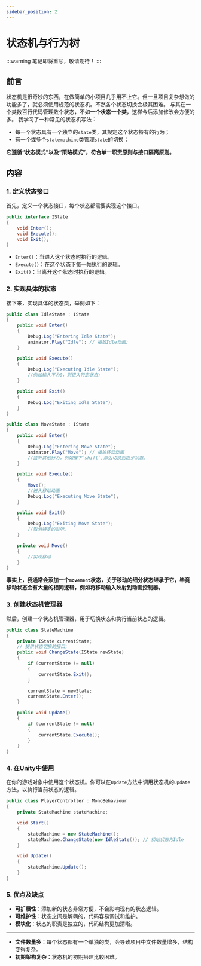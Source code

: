 ```yaml
---
sidebar_position: 2
---
```

# 状态机与行为树

:::warning
笔记即将重写，敬请期待！
:::


## 前言
状态机是很奇妙的东西，在做简单的小项目几乎用不上它。但一旦项目复杂想做的功能多了，就必须使用规范的状态机。不然各个状态切换会极其困难。
与其在一个类数百行代码管理数个状态，不如**一个状态一个类**，这样今后添加修改会方便的多。
我学习了一种常见的状态机写法：
- 每一个状态具有一个独立的`state`类，其规定这个状态特有的行为；
- 有一个或多个`statemachine`类管理`state`的切换；  

**它遵循“状态模式”以及“策略模式”，符合单一职责原则与接口隔离原则。**
## 内容

### 1. 定义状态接口
首先，定义一个状态接口，每个状态都需要实现这个接口。

```csharp
public interface IState
{
    void Enter();
    void Execute();
    void Exit();
}
```
- `Enter()`：当进入这个状态时执行的逻辑。
- `Execute()`：在这个状态下每一帧执行的逻辑。
- `Exit()`：当离开这个状态时执行的逻辑。
### 2. 实现具体的状态
接下来，实现具体的状态类，举例如下：

```csharp
public class IdleState : IState
{
    public void Enter()
    {
        Debug.Log("Entering Idle State"); 
        animator.Play("Idle"); // 播放Idle动画;
    }

    public void Execute()
    {
        Debug.Log("Executing Idle State");
        //例如输入不为0，则进入特定状态;
    }

    public void Exit()
    {
        Debug.Log("Exiting Idle State");
    }
}

public class MoveState : IState
{
    public void Enter()
    {
        Debug.Log("Entering Move State");
        animator.Play("Move"); // 播放移动动画
        //监听其他行为，例如按下`shift`,那么切换到跑步状态。
    }

    public void Execute()
    {
	    Move();
	    //进入移动动画
        Debug.Log("Executing Move State");
    }

    public void Exit()
    {
        Debug.Log("Exiting Move State");
        //取消特定的监听。
    }

	private void Move()
	{
		//实现移动
	}
}
```

**事实上，我通常会添加一个`movement`状态，关于移动的细分状态继承于它，毕竟移动状态会有大量的相同逻辑，例如将移动输入映射到动画控制器。**
### 3. 创建状态机管理器
然后，创建一个状态机管理器，用于切换状态和执行当前状态的逻辑。

```csharp
public class StateMachine
{
    private IState currentState;
	// 提供状态切换的接口;
    public void ChangeState(IState newState)
    {
        if (currentState != null)
        {
            currentState.Exit();
        }

        currentState = newState;
        currentState.Enter();
    }

    public void Update()
    {
        if (currentState != null)
        {
            currentState.Execute();
        }
    }
}
```

### 4. 在Unity中使用
在你的游戏对象中使用这个状态机。你可以在`Update`方法中调用状态机的`Update`方法，以执行当前状态的逻辑。

```csharp
public class PlayerController : MonoBehaviour
{
    private StateMachine stateMachine;

    void Start()
    {
        stateMachine = new StateMachine();
        stateMachine.ChangeState(new IdleState()); // 初始状态为Idle
    }

    void Update()
    {
        stateMachine.Update();
    }
}
```

### 5. 优点及缺点
- **可扩展性**：添加新的状态非常方便，不会影响现有的状态逻辑。
- **可维护性**：状态之间是解耦的，代码容易调试和维护。
- **模块化**：状态的职责是独立的，代码结构更加清晰。
---
- **文件数量多**：每个状态都有一个单独的类，会导致项目中文件数量增多，结构变得复杂。
- **初期架构复杂**：状态机的初期搭建比较困难。